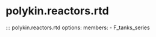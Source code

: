 # polykin.reactors.rtd

::: polykin.reactors.rtd
    options:
        members:
            - F_tanks_series

